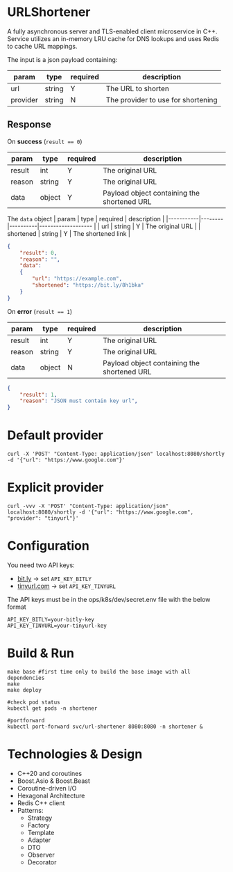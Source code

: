 # URLShortener
A fully asynchronous server and TLS-enabled client microservice in C++.
Service utilizes an in-memory LRU cache for DNS lookups and uses Redis to cache URL mappings.

The input is a json payload containing:

| param    | type   | required | description                        |
|----------|--------|----------|------------------------------------|
| url      | string | Y        | The URL to shorten                 |
| provider | string | N        | The provider to use for shortening |

## Response

On **success** (`result == 0`)

| param     | type   | required | description                                 |
|-----------|--------|----------|---------------------------------------------|
| result    | int    | Y        | The original URL                            |
| reason    | string | Y        | The original URL                            |
| data      | object | Y        | Payload object containing the shortened URL |

The `data` object
| param     | type   | required | description        |
|-----------|--------|----------|------------------- |
| url       | string | Y        | The original URL   |
| shortened | string | Y        | The shortened link |

```json
{
    "result": 0,
    "reason": "",
    "data":
    {
        "url": "https://example.com",
        "shortened": "https://bit.ly/8h1bka"
    }
}
```

On **error** (`result == 1`)

| param     | type   | required | description                                 |
|-----------|--------|----------|---------------------------------------------|
| result    | int    | Y        | The original URL                            |
| reason    | string | Y        | The original URL                            |
| data      | object | N        | Payload object containing the shortened URL |

```json
{
    "result": 1,
    "reason": "JSON must contain key url",
}
```

# Default provider
```
curl -X 'POST' "Content-Type: application/json" localhost:8080/shortly -d '{"url": "https://www.google.com"}'
```
# Explicit provider
```
curl -vvv -X 'POST' "Content-Type: application/json" localhost:8080/shortly -d '{"url": "https://www.google.com", "provider": "tinyurl"}'
```

# Configuration
You need two API keys:
- [bit.ly](https://dev.bitly.com/)           -> set `API_KEY_BITLY`
- [tinyurl.com](https://tinyurl.com/app/dev) -> set `API_KEY_TINYURL`

The API keys must be in the ops/k8s/dev/secret.env file with the below format
```
API_KEY_BITLY=your-bitly-key
API_KEY_TINYURL=your-tinyurl-key
```

# Build & Run
```
make base #first time only to build the base image with all dependencies
make
make deploy

#check pod status
kubectl get pods -n shortener

#portforward
kubectl port-forward svc/url-shortener 8080:8080 -n shortener &
```

# Technologies & Design
* C++20 and coroutines
* Boost.Asio & Boost.Beast
* Coroutine-driven I/O
* Hexagonal Architecture
* Redis C++ client
* Patterns:
    * Strategy
    * Factory
    * Template
    * Adapter
    * DTO
    * Observer
    * Decorator
